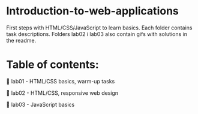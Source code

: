 # Introduction-to-web-applications
First steps with HTML/CSS/JavaScript to learn basics. Each folder contains task descriptions. Folders lab02 i lab03 also contain gifs with solutions in the readme.
# Table of contents:
<p>📍 lab01 - HTML/CSS basics, warm-up tasks </p>
<p>📍 lab02 - HTML/CSS, responsive web design </p>
<p>📍 lab03 - JavaScript basics</p>
